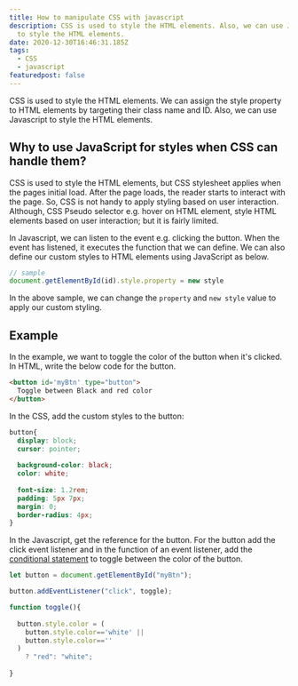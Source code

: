 ```yaml
---
title: How to manipulate CSS with javascript
description: CSS is used to style the HTML elements. Also, we can use Javascript
  to style the HTML elements.
date: 2020-12-30T16:46:31.185Z
tags:
  - CSS
  - javascript
featuredpost: false
---
```

CSS is used to style the HTML elements. We can assign the style property to HTML elements by targeting their class name and ID. Also, we can use Javascript to style the HTML elements.

## Why to use JavaScript for styles when CSS can handle them?

CSS is used to style the HTML elements, but CSS stylesheet applies when the pages initial load. After the page loads, the reader starts to interact with the page. So, CSS is not handy to apply styling based on user interaction. Although, CSS Pseudo selector e.g. hover on HTML element, style HTML elements based on user interaction; but it is fairly limited.

In Javascript, we can listen to the event e.g. clicking the button. When the event has listened, it executes the function that we can define.
 We can also define our custom styles to HTML elements using JavaScript as below.

```js
// sample
document.getElementById(id).style.property = new style
```

In the above sample, we can change the `property` and
 `new style` value to apply our custom styling.

## Example

In the example, we want to toggle the color of the button when it's clicked. In HTML, write the below code for the button.

```html
<button id='myBtn' type="button">
  Toggle between Black and red color
</button>
```

In the CSS, add the custom styles to the button:

```css
button{
  display: block;
  cursor: pointer;
  
  background-color: black;
  color: white;
  
  font-size: 1.2rem;
  padding: 5px 7px;
  margin: 0;
  border-radius: 4px;
}
```

In the Javascript, get the reference for the button. For the button add the click event listener and in the function of an event listener, add the [conditional statement](https://taimoorsattar.dev/blogs/conditional-statements-in-javascript) to toggle between the color of the button.

```javascript
let button = document.getElementById("myBtn");

button.addEventListener("click", toggle);

function toggle(){
  
  button.style.color = (
    button.style.color=='white' ||
    button.style.color==''
  )
    ? "red": "white";
  
}
```
